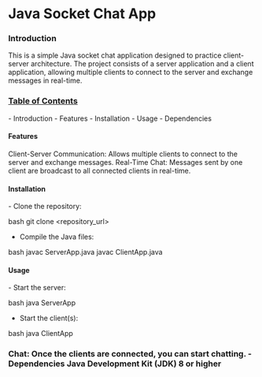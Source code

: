# Java Socket Chat App
<h3>Introduction</h3>
This is a simple Java socket chat application designed to practice client-server architecture. The project consists of a server application and a client application, allowing multiple clients to connect to the server and exchange messages in real-time.

<h3><u>Table of Contents</u></h3>
- Introduction
- Features
- Installation
- Usage
- Dependencies

<h4>Features</h4>
Client-Server Communication: Allows multiple clients to connect to the server and exchange messages.
Real-Time Chat: Messages sent by one client are broadcast to all connected clients in real-time.

<h4>Installation</h4>
 - Clone the repository:

bash
git clone <repository_url>

 - Compile the Java files:

bash
javac ServerApp.java
javac ClientApp.java


<h4>Usage</h4>
- Start the server:

bash
java ServerApp

- Start the client(s):

bash
java ClientApp


<h3>Chat: Once the clients are connected, you can start chatting.
- Dependencies
Java Development Kit (JDK) 8 or higher</h3>